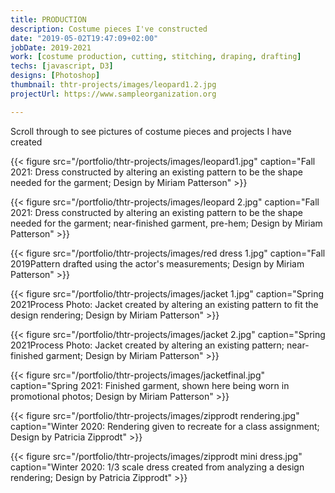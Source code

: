 ```yaml
---
title: PRODUCTION
description: Costume pieces I've constructed
date: "2019-05-02T19:47:09+02:00"
jobDate: 2019-2021
work: [costume production, cutting, stitching, draping, drafting]
techs: [javascript, D3]
designs: [Photoshop]
thumbnail: thtr-projects/images/leopard1.2.jpg
projectUrl: https://www.sampleorganization.org

---
```


Scroll through to see pictures of costume pieces and projects I have created

{{< figure src="/portfolio/thtr-projects/images/leopard1.jpg" caption="Fall 2021: Dress constructed by altering an existing pattern to be the shape needed for the garment; Design by Miriam Patterson" >}}

{{< figure src="/portfolio/thtr-projects/images/leopard 2.jpg" caption="Fall 2021: Dress constructed by altering an existing pattern to be the shape needed for the garment; near-finished garment, pre-hem; Design by Miriam Patterson" >}}

{{< figure src="/portfolio/thtr-projects/images/red dress 1.jpg" caption="Fall 2019Pattern drafted using the actor's measurements; Design by Miriam Patterson" >}}

{{< figure src="/portfolio/thtr-projects/images/jacket 1.jpg" caption="Spring 2021Process Photo: Jacket created by altering an existing pattern to fit the design rendering; Design by Miriam Patterson" >}}

{{< figure src="/portfolio/thtr-projects/images/jacket 2.jpg" caption="Spring 2021Process Photo: Jacket created by altering an existing pattern; near-finished garment; Design by Miriam Patterson" >}}

{{< figure src="/portfolio/thtr-projects/images/jacketfinal.jpg" caption="Spring 2021: Finished garment, shown here being worn in promotional photos; Design by Miriam Patterson" >}}

{{< figure src="/portfolio/thtr-projects/images/zipprodt rendering.jpg" caption="Winter 2020: Rendering given to recreate for a class assignment; Design by Patricia Zipprodt" >}}

{{< figure src="/portfolio/thtr-projects/images/zipprodt mini dress.jpg" caption="Winter 2020: 1/3 scale dress created from analyzing a design rendering; Design by Patricia Zipprodt" >}}
